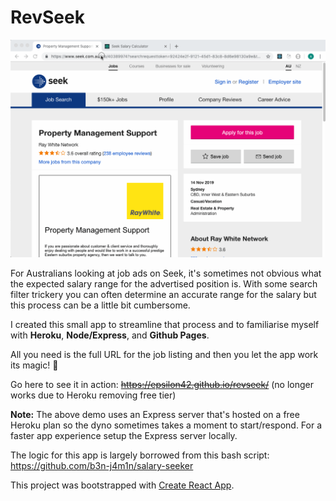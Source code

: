 # RevSeek

![](revseek.gif)

For Australians looking at job ads on Seek, it's sometimes not obvious what the expected salary range for the advertised position is. With some search filter trickery you can often determine an accurate range for the salary but this process can be a little bit cumbersome.

I created this small app to streamline that process and to familiarise myself with **Heroku**, **Node/Express**, and **Github Pages**.

All you need is the full URL for the job listing and then you let the app work its magic! 🤘

Go here to see it in action:
~~https://epsilon42.github.io/revseek/~~ (no longer works due to Heroku removing free tier) 

**Note:** The above demo uses an Express server that's hosted on a free Heroku plan so the dyno sometimes takes a moment to start/respond. For a faster app experience setup the Express server locally.

The logic for this app is largely borrowed from this bash script:
https://github.com/b3n-j4m1n/salary-seeker

This project was bootstrapped with [Create React App](https://github.com/facebook/create-react-app).
